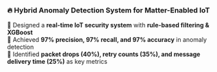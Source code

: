 
### 🔥 **Hybrid Anomaly Detection System for Matter-Enabled IoT**
🔹 Designed a **real-time IoT security system** with **rule-based filtering & XGBoost**  
🔹 Achieved **97% precision, 97% recall, and 97% accuracy** in anomaly detection  
🔹 Identified **packet drops (40%), retry counts (35%), and message delivery time (25%)** as key metrics  

 

